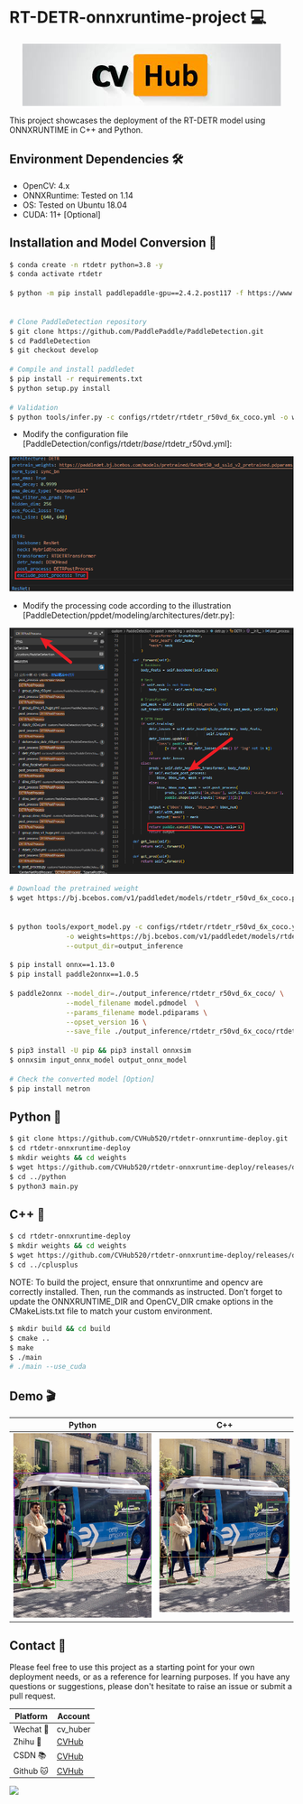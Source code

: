 # RT-DETR-onnxruntime-project 💻

<div align="center">
  <img src="./images/logo.jpg">
</div>

This project showcases the deployment of the RT-DETR model using ONNXRUNTIME in C++ and Python.


## Environment Dependencies 🛠️

- OpenCV: 4.x
- ONNXRuntime: Tested on 1.14
- OS: Tested on Ubuntu 18.04
- CUDA: 11+ [Optional]

## Installation and Model Conversion 🚀

```bash
$ conda create -n rtdetr python=3.8 -y
$ conda activate rtdetr

$ python -m pip install paddlepaddle-gpu==2.4.2.post117 -f https://www.paddlepaddle.org.cn/whl/linux/mkl/avx/stable.html


# Clone PaddleDetection repository
$ git clone https://github.com/PaddlePaddle/PaddleDetection.git
$ cd PaddleDetection
$ git checkout develop

# Compile and install paddledet
$ pip install -r requirements.txt
$ python setup.py install

# Validation
$ python tools/infer.py -c configs/rtdetr/rtdetr_r50vd_6x_coco.yml -o weights=https://bj.bcebos.com/v1/paddledet/models/rtdetr_r50vd_6x_coco.pdparams --infer_img=bus.jpg
```

- Modify the configuration file [PaddleDetection/configs/rtdetr/_base_/rtdetr_r50vd.yml]:

![](./images/example_img-1.png)


- Modify the processing code according to the illustration [PaddleDetection/ppdet/modeling/architectures/detr.py]:

![](./images/example_img-2.png)


```bash
# Download the pretrained weight
$ wget https://bj.bcebos.com/v1/paddledet/models/rtdetr_r50vd_6x_coco.pdparams && mkdir weights && mv rtdetr_r50vd_6x_coco.pdparams ./weights


$ python tools/export_model.py -c configs/rtdetr/rtdetr_r50vd_6x_coco.yml \
              -o weights=https://bj.bcebos.com/v1/paddledet/models/rtdetr_r50vd_6x_coco.pdparams trt=True \
              --output_dir=output_inference

$ pip install onnx==1.13.0
$ pip install paddle2onnx==1.0.5

$ paddle2onnx --model_dir=./output_inference/rtdetr_r50vd_6x_coco/ \
              --model_filename model.pdmodel  \
              --params_filename model.pdiparams \
              --opset_version 16 \
              --save_file ./output_inference/rtdetr_r50vd_6x_coco/rtdetr_r50vd_6x_coco.onnx

$ pip3 install -U pip && pip3 install onnxsim
$ onnxsim input_onnx_model output_onnx_model

# Check the converted model [Option]
$ pip install netron

```

## Python 🐍

```bash
$ git clone https://github.com/CVHub520/rtdetr-onnxruntime-deploy.git
$ cd rtdetr-onnxruntime-deploy
$ mkdir weights && cd weights
$ wget https://github.com/CVHub520/rtdetr-onnxruntime-deploy/releases/download/v1.0.0/rtdetr_r50vd_6x_coco_cvhub.onnx
$ cd ../python
$ python3 main.py
```

## C++ 🤖

```bash
$ cd rtdetr-onnxruntime-deploy
$ mkdir weights && cd weights
$ wget https://github.com/CVHub520/rtdetr-onnxruntime-deploy/releases/download/v1.0.0/rtdetr_r50vd_6x_coco_cvhub.onnx
$ cd ../cplusplus
```

NOTE: To build the project, ensure that onnxruntime and opencv are correctly installed. Then, run the commands as instructed. Don’t forget to update the ONNXRUNTIME_DIR and OpenCV_DIR cmake options in the CMakeLists.txt file to match your custom environment.

```bash
$ mkdir build && cd build
$ cmake ..
$ make
$ ./main
# ./main --use_cuda
```


## Demo 🎬

| Python | C++ |
|:---:|:---:|
| ![](./images/bus_python_result.jpg) | ![](./images/bus_cpp_result.jpg) |



## Contact 👋

Please feel free to use this project as a starting point for your own deployment needs, or as a reference for learning purposes. If you have any questions or suggestions, please don't hesitate to raise an issue or submit a pull request.


| Platform | Account |
| --- | --- |
| Wechat 💬 | cv_huber |
| Zhihu  🧠 | [CVHub](https://www.zhihu.com/people/cvhub-40) |
| CSDN   📚 | [CVHub](https://blog.csdn.net/CVHub?spm=1010.2135.3001.5343) |
| Github 🐱 | [CVHub](https://github.com/CVHub520) |

![](./images/contact.png)



